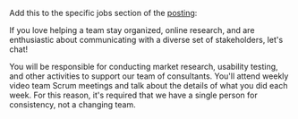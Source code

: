 
Add this to the specific jobs section of the [posting](./POSTING.md):

If you love helping a team stay organized, online research, and are enthusiastic about communicating with a diverse set of stakeholders, let's chat!

You will be responsible for conducting market research, usability testing, and other activities to support our team of consultants. You'll attend weekly video team Scrum meetings and talk about the details of what you did each week. For this reason, it's required that we have a single person for consistency, not a changing team.
